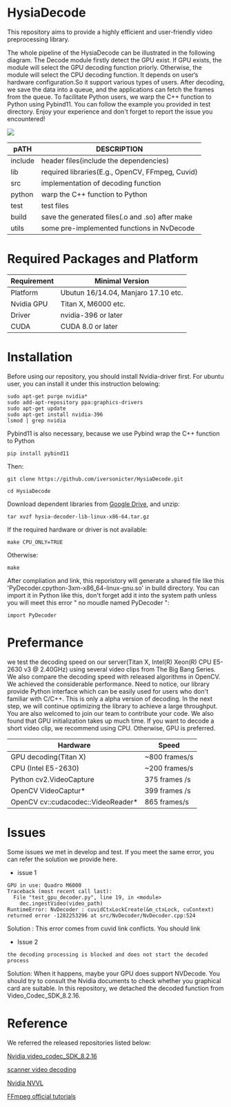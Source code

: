 # HysiaDecode

This repository aims to provide a highly efficient and user-friendly video preprocessing library. 

The whole pipeline of the HysiaDecode can be illustrated in the following diagram. The Decode module firstly detect the GPU exist. If GPU exists, the module will select the GPU decoding function priorly. Otherwise, the module will select the CPU decoding function. It depends on user‘s hardware configuration.So    it support various types of users. After decoding, we save the data into a queue, and the applications can fetch the frames from the queue. To facilitate Python users,  we  warp the C++ function to Python using Pybind11.  You can follow the example you provided in test directory.  Enjoy your experience and don't forget to report the issue you encountered! 



![](https://github.com/iversonicter/HysiaDecode/blob/develop/images/pipeline.png)



| pATH    | DESCRIPTION                                     |
| ------- | ----------------------------------------------- |
| include | header files(include the dependencies)          |
| lib     | required libraries(E.g., OpenCV, FFmpeg, Cuvid) |
| src     | implementation of decoding function             |
| python  | warp the C++ function to Python                 |
| test    | test files                                      |
| build   | save the generated files(.o and .so) after make |
| utils   | some pre-implemented functions in NvDecode      |

# Required Packages and Platform

Requirement | Minimal Version
---|---
Platform | Ubutun 16/14.04, Manjaro 17.10 etc.
Nvidia GPU | Titan X, M6000 etc. |
Driver | nvidia-396 or later|
CUDA   | CUDA 8.0 or later  |


# Installation

Before using our repository, you should install Nvidia-driver first. For ubuntu user, you can install it under this instruction belowing:
```
sudo apt-get purge nvidia*
sudo add-apt-repository ppa:graphics-drivers 
sudo apt-get update
sudo apt-get install nvidia-396 
lsmod | grep nvidia 
```

Pybind11 is also necessary, because we use Pybind wrap the C++ function to Python

```
pip install pybind11
```
Then: 

```
git clone https://github.com/iversonicter/HysiaDecode.git

cd HysiaDecode

```
Download dependent libraries from [Google Drive](https://drive.google.com/open?id=16FfKT1IRXFwv7PjqNvhOEXzUxRAD-3Sa), and unzip:
```shell script
tar xvzf hysia-decoder-lib-linux-x86-64.tar.gz
```

If the required hardware or driver is not available:
```
make CPU_ONLY=TRUE
```
Otherwise:
```
make
```

After compliation and link, this reporistory will generate a shared file like this 'PyDecoder.cpython-3xm-x86_64-linux-gnu.so' in build directory. You can import it in Python like this, don't forget add it into the system path unless you will meet this error " no moudle named PyDecoder ":

```
import PyDecoder
```

# Prefermance 

we test the decoding speed on our server(Titan X, Intel(R) Xeon(R) CPU E5-2630 v3 @ 2.40GHz) using several video clips from The Big Bang Series.  We also compare the decoding speed with released algorithms in OpenCV.  We achieved the considerable performance. Need to notice, our library provide Python interface which can be easily used for users who don't familiar with C/C++.  This is only a alpha version of decoding. In the next step, we will continue optimizing the library to achieve a large throughput.  You are also welcomed to join our team to contribute your code. We also found that GPU initialization takes up much time. If you want to decode a short video clip, we recommend using CPU. Otherwise, GPU is preferred.

Hardware | Speed
---|---
GPU decoding(Titan X) | ~800 frames/s
CPU (Intel E5-2630) | ~200 frames/s 
Python  cv2.VideoCapture | 375 frames /s 
OpenCV VideoCaptur* | 399 frames /s 
OpenCV  cv::cudacodec::VideoReader* | 865 frames/s 


#  Issues

Some issues we met in develop and test. If you meet the same error, you can refer the  solution we provide here.

- issue 1

```
GPU in use: Quadro M6000
Traceback (most recent call last):
  File "test_gpu_decoder.py", line 19, in <module>
    dec.ingestVideo(video_path)
RuntimeError: NvDecoder : cuvidCtxLockCreate(&m_ctxLock, cuContext) returned error -1282253296 at src/NvDecoder/NvDecoder.cpp:524
```
 Solution : This error comes from cuvid link conflicts. You should link 

- Issue 2

```
the decoding processing is blocked and does not start the decoded process
```

Solution: When it happens, maybe your GPU does support NVDecode. You should try to consult the Nvidia documents to check whether you graphical card are suitable. In this repository, we detached the decoded function from Video_Codec_SDK_8.2.16. 



# Reference

We referred the released repositories listed below:

[Nvidia video_codec_SDK_8.2.16](https://developer.nvidia.com/nvidia-video-codec-sdk) 

[scanner video decoding](https://github.com/scanner-research/scanner/tree/master/scanner/video/nvidia)

[Nvidia NVVL](https://github.com/NVIDIA/nvvl)

[FFmpeg official tutorials](https://ffmpeg.org/doxygen/trunk/encoding-example_8c-source.html#l00325)
